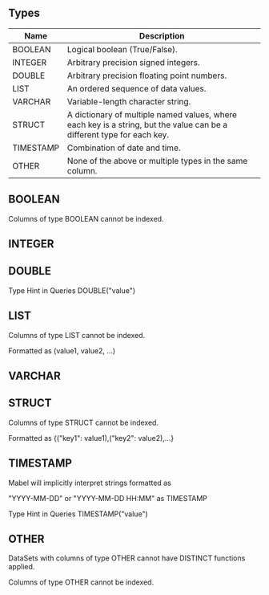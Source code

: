 
## Types

Name      | Description
--------- | ------------------------------------------
BOOLEAN   | Logical boolean (True/False).
INTEGER   | Arbitrary precision signed integers.
DOUBLE    | Arbitrary precision floating point numbers.
LIST      | An ordered sequence of data values.
VARCHAR   | Variable-length character string.
STRUCT    | A dictionary of multiple named values, where each key is a string, but the value can be a different type for each key.
TIMESTAMP | Combination of date and time.
OTHER     | None of the above or multiple types in the same column. 

## BOOLEAN

Columns of type BOOLEAN cannot be indexed. 

## INTEGER
## DOUBLE

Type Hint in Queries DOUBLE("value")

## LIST

Columns of type LIST cannot be indexed.

Formatted as (value1, value2, ...)

## VARCHAR
## STRUCT

Columns of type STRUCT cannot be indexed. 

Formatted as {("key1": value1),("key2": value2),...}

## TIMESTAMP

Mabel will implicitly interpret strings formatted as

"YYYY-MM-DD" or "YYYY-MM-DD HH:MM" as TIMESTAMP

Type Hint in Queries TIMESTAMP("value")

## OTHER

DataSets with columns of type OTHER cannot have DISTINCT functions applied.

Columns of type OTHER cannot be indexed. 
